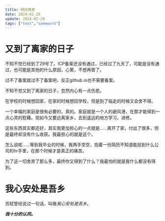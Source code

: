 ```yaml
---
title: 明日离家
date: 2024-02-29
update: 2024-02-29
tags: ["text","someword"]
---
```

# 又到了离家的日子
不知不觉已经到了29号了。ICP备案还没有通过，已经过了九天了，可能是没有通过，也可能是其他的什么原因，心累，不想再管了。  

过不了备案就过不了备案吧，反正github.io也不需要备案。  

不知不觉又到了离家的日子，忽然内心有一点伤悲。  

在学校的时候想回家，在家的时候想回学校，但是到了临走的时候又会舍不得。  

一个幸福的家庭是很有必要的，真的。家庭就是一个人的避风港，在那才能得到一点心灵的慰藉。现如今又要远离家乡，去到遥远的地方学习，进修。  

这些东西其实都还好，其实我更加担心的一点就是……离开了家，付出了很多，但是最终却没有什么收获。我最担心的就是这个。  

怎么说呢……等到我毕业的时候，我两手空空，抱着一份简历不知道能投到什么公司的hr手里，在那个时候才是真正的痛苦。  

为了这一切舍弃了那么多，最终你又得到了什么？我最怕的就是我什么都没有得到。  

# 我心安处是吾乡  
苏轼曾经说过一句话，叫做*我心安处是吾乡*。  

***我十分的认同。***